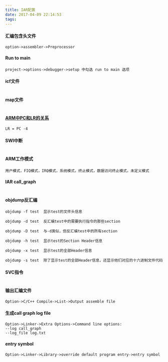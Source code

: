 ```yaml
---
title: IAR配置
date: 2017-04-09 22:14:53
tags:
---
```

#### 汇编包含头文件
```
option->assembler->Preprocessor
```
#### Run to main

```
project->options->debugger->setup 中勾选 run to main 选项
```
#### icf文件

```

```
#### map文件

```

```

#### [ARM中PC和LR的关系 ](http://blog.sina.com.cn/s/blog_932ba3b90101mlh8.html)

```
LR = PC -4
```

#### SWI中断

```

```

#### ARM工作模式

```
用户模式，FIQ模式，IRQ模式，系统模式，终止模式，数据访问终止模式，未定义模式
```

#### IAR call_graph

```

```

#### objdump反汇编

```
objdump -f test  显示test的文件头信息

objdump -d test  反汇编test中的需要执行指令的那些section

objdump -D test  与-d类似，但反汇编test中的所有section

objdump -h test  显示test的Section Header信息

objdump -x test  显示test的全部Header信息

objdump -s test  除了显示test的全部Header信息，还显示他们对应的十六进制文件代码
```
#### SVC指令

```

```
#### 输出汇编文件

```
Option->C/C++ Compile->List->Output assemble file
```
#### 生成call graph log file

```
Option->Linker->Extra Options->Command line options:
--log call_graph
--log_file log.txt
```

#### entry symbol
```
Option->Linker->Library->override default program entry->entry symbol
```
